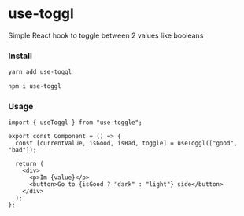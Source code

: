 # use-toggl

Simple React hook to toggle between 2 values like booleans

### Install

```bash
yarn add use-toggl
```

```bash
npm i use-toggl
```

### Usage

```tsx
import { useToggl } from "use-toggle";

export const Component = () => {
  const [currentValue, isGood, isBad, toggle] = useToggl(["good", "bad"]);

  return (
    <div>
      <p>Im {value}</p>
      <button>Go to {isGood ? "dark" : "light"} side</button>
    </div>
  );
};
```
